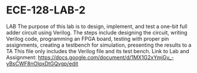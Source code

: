 # ECE-128-LAB-2
LAB
The purpose of this lab is to design, implement, and test a one-bit full adder circuit using Verilog. The steps include designing the circuit, writing Verilog code, programming an FPGA board, testing with proper pin assignments, creating a testbench for simulation, presenting the results to a TA
This file only includes the Verilog file and its test bench.
Link to Lab and Assignment: https://docs.google.com/document/d/1MX1G2xYmjGv_-yBsCWF8nOlqxDtGQvgp/edit
